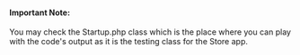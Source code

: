 #### Important Note:

You may check the Startup.php class which is the place where you can play with the code's output as it is the testing
class for the Store app.